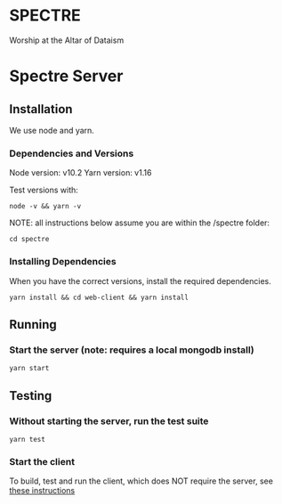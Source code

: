 # SPECTRE
Worship at the Altar of Dataism


# Spectre Server

## Installation

We use node and yarn.

### Dependencies and Versions

Node version: v10.2
Yarn version: v1.16

Test versions with:

```
node -v && yarn -v
```

NOTE: all instructions below assume you are within the /spectre folder:

```
cd spectre
```

### Installing Dependencies


When you have the correct versions, install the required dependencies.

```
yarn install && cd web-client && yarn install
```

## Running

### Start the server (note: requires a local mongodb install)

```
yarn start
```

## Testing

### Without starting the server, run the test suite

```
yarn test
```

### Start the client

To build, test and run the client, which does NOT require the server, see [these instructions](web-client/README.md)

<br>
